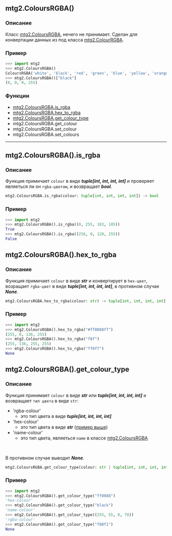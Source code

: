 ## mtg2.ColoursRGBA()
### Описание
Класс [mtg2.ColoursRGBA](https://github.com/romanin-rf/mtg.py/blob/main/tutorials/mtg2/ColoursRGBA.md), нечего не принимает. Сделан для конвертации данных из под класса [mtg2.ColourRGBA](https://github.com/romanin-rf/mtg.py/blob/main/tutorials/mtg2/ColourRGBA.md).

### Пример
```python
>>> import mtg2
>>> mtg2.ColoursRGBA()
ColoursRGBA('white', 'black', 'red', 'green', 'blue', 'yellow', 'orange', 'pink', 'purple', 'cyan', 'gold', 'marine', 'brown')
>>> mtg2.ColoursRGBA()["black"]
(0, 0, 0, 255)
```

### Функции
- [mtg2.ColoursRGBA.is_rgba](https://github.com/romanin-rf/mtg.py/blob/main/tutorials/mtg2/ColoursRGBA.md#mtg2coloursrgbais_rgba)
- [mtg2.ColoursRGBA.hex_to_rgba]()
- [mtg2.ColoursRGBA.get_colour_type]()
- mtg2.ColoursRGBA.get_colour
- mtg2.ColoursRGBA.set_colour
- mtg2.ColoursRGBA.set_colours

<hr>

## mtg2.ColoursRGBA().is_rgba
### Описание
Функция примичает `colour` в виде ***tuple[int, int, int, int]*** и проверяет являеться ли он `rgba-цветом`, и возвращает ***bool***.
```python
mtg2.ColoursRGBA.is_rgba(colour: tuple[int, int, int, int]) -> bool
```
### Пример
```python
>>> import mtg2
>>> mtg2.ColoursRGBA().is_rgba((0, 255, 183, 185))
True
>>> mtg2.ColoursRGBA().is_rgba((256, 0, 128, 255))
False
```
## mtg2.ColoursRGBA().hex_to_rgba
### Описание
Функция примичает `colour` в виде ***str*** и конвертирует в `hex-цвет`, возращает `rgba-цвет` в виде ***tuple[int, int, int, int]***, в противном случае ***None***.
```python
mtg2.ColoursRGBA.hex_to_rgba(colour: str) -> tuple[int, int, int, int] | None:
```
### Пример
```python
>>> import mtg2
>>> mtg2.ColoursRGBA().hex_to_rgba("#ff0088ff")
(255, 0, 136, 255)
>>> mtg2.ColoursRGBA().hex_to_rgba("f8f")
(255, 136, 255, 255)
>>> mtg2.ColoursRGBA().hex_to_rgba("ff0ff")
None
```
## mtg2.ColoursRGBA().get_colour_type
### Описание
Функция принимает `colour` в виде ***str*** или ***tuple[int, int, int, int]*** и возвращает `тип цвета` в виде `str`:
- 'rgba-colour'
    - это тип цвета в виде ***tuple[int, int, int, int]***
- 'hex-colour'
    - это тип цвета в виде ***str*** ([пример выше](https://github.com/romanin-rf/mtg.py/blob/main/tutorials/mtg2/ColoursRGBA.md#пример-2))
- 'name-colour'
    - это тип цвета, являеться `name` в классе [mtg2.ColoursRGBA](https://github.com/romanin-rf/mtg.py/blob/main/tutorials/mtg2/ColoursRGBA.md#пример)

<br>

В противном случае выводит ***None***.
```python
mtg2.ColoursRGBA.get_colour_type(colour: str | tuple[int, int, int, int]) -> Literal['rgba-colour', 'hex-colour', 'name-colour'] | None
```
### Пример
```python
>>> import mtg2
>>> mtg2.ColoursRGBA().get_colour_type("ff0088")
'hex-colour'
>>> mtg2.ColoursRGBA().get_colour_type("black")
'name-colour'
>>> mtg2.ColoursRGBA().get_colour_type((255, 55, 0, 78))
'rgba-colour'
>>> mtg2.ColoursRGBA().get_colour_type("f80f1")
None
```
